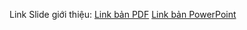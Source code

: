 Link Slide giới thiệu:
<a href="https://drive.google.com/file/d/1YreRTViyhMLf_rKKv-epMJHMyrj_qhCa/view?fbclid=IwAR21-YlG9qWduH_7JwNN2Tcg2C8hsw3dANRuBiht0N8AI50zOF8K7eJSOXo">Link bản PDF</a>
<a href="https://docs.google.com/presentation/d/1p2QkMcG6uGz1ysFKzt0RklyYzmsuicUQ/edit?fbclid=IwAR1h50_vjzVQfXL2M8JLMB9QaVD2akxYruhKZC7Zn9h0R2wtWWdrDb-RGjc#slide=id.p11">Link bản PowerPoint</a>